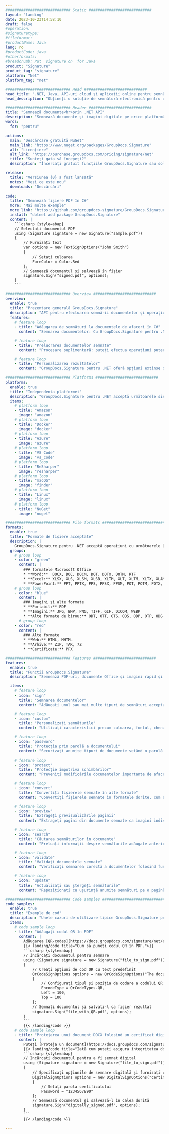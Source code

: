```yaml
---
############################# Static ############################
layout: "landing"
date: 2023-10-23T14:58:10
draft: false
#operation: 
#signaturetype: 
#fileformat: 
#productName: Java
lang: ro
#productCode: java
#otherformats: 
#breadcrumb: Put  signature on  for Java
product: "Signature"
product_tag: "signature"
platform: "Net"
platform_tag: "net"

############################# Head ############################
head_title: ".NET, Java, API-uri cloud și aplicații online pentru semnătura documentelor"
head_description: "Obțineți o soluție de semnătură electronică pentru documente all-in-one pentru .NET, Java și aplicații bazate pe cloud. Semnează online formate comune de documente folosind funcția simplă de glisare și plasare"

############################# Header ############################
title: "Semnează documente<br>prin .NET API"
description: "Semnează documente și imagini digitale pe orice platformă folosind API-urile noastre flexibile și soluțiile bazate pe aplicații pentru programatori și utilizatori finali."
words:
  for: "pentru"

actions:
  main: "Descărcare gratuită NuGet"
  main_link: "https://www.nuget.org/packages/GroupDocs.Signature"
  alt: "Licențiere"
  alt_link: "https://purchase.groupdocs.com/pricing/signature/net"
  title: "Sunteți gata să începeți?"
  description: "Încercați gratuit funcțiile GroupDocs.Signature sau solicitați o licență"

release:
  title: "Versiunea {0} a fost lansată"
  notes: "Vezi ce este nou"
  downloads: "Descărcări"

code:
  title: "Semnează fișiere PDF în C#"
  more: "Mai multe exemple"
  more_link: "https://github.com/groupdocs-signature/GroupDocs.Signature-for-.NET"
  install: "dotnet add package GroupDocs.Signature"
  content: |
    ```csharp {style=abap}   
    // Selectați documentul PDF
    using (Signature signature = new Signature("sample.pdf"))
    {
        // Furnizați text
        var options = new TextSignOptions("John Smith")
        {
            // Setați culoarea
            ForeColor = Color.Red
        };
        // Semnează documentul și salvează în fișier
        signature.Sign("signed.pdf", options);
    }
    ```

############################# Overview ############################
overview:
  enable: true
  title: "Prezentare generală GroupDocs.Signature"
  description: "API pentru efectuarea semnării documentelor și operațiunilor conexe în aplicațiile .NET"
  features:
    # feature loop
    - title: "Adăugarea de semnături la documentele de afaceri în C#"
      content: "Semnarea documentelor: Cu GroupDocs.Signature pentru .NET, puteți adăuga diferite tipuri de semnături, cum ar fi text, imagini, coduri de bare și certificate digitale, la documentele PDF și Office. Acest API vă permite să vă semnați documentele cu aproape orice tip de date, inclusiv metadate ascunse."

    # feature loop
    - title: "Prelucrarea documentelor semnate"
      content: "Procesare suplimentară: puteți efectua operațiuni puternice pe documente semnate folosind GroupDocs.Signature. Aceasta include căutarea semnăturilor existente în documentele de afaceri și verificarea lor folosind criterii specifice. În plus, puteți prelua informații despre document și pagini de previzualizare prin intermediul acestui API .NET."

    # feature loop
    - title: "Personalizarea rezultatelor"
      content: "GroupDocs.Signature pentru .NET oferă opțiuni extinse de personalizare. Puteți poziționa cu precizie semnăturile oriunde pe pagina unui document și puteți ajusta aspectul acestora folosind o varietate de setări. În plus, acest API acceptă salvarea documentelor procesate într-o gamă largă de formate acceptate."

############################# Platforms ############################
platforms:
  enable: true
  title: "Independenta platformei"
  description: "GroupDocs.Signature pentru .NET acceptă următoarele sisteme de operare, cadre și manageri de pachete"
  items:
    # platform loop
    - title: "Amazon"
      image: "amazon"
    # platform loop
    - title: "Docker"
      image: "docker"
    # platform loop
    - title: "Azure"
      image: "azure"
    # platform loop
    - title: "VS Code"
      image: "vs_code"
    # platform loop
    - title: "ReSharper"
      image: "resharper"
    # platform loop
    - title: "macOS"
      image: "finder"
    # platform loop
    - title: "Linux"
      image: "linux"
    # platform loop
    - title: "NuGet"
      image: "nuget"

############################# File formats ############################
formats:
  enable: true
  title: "Formate de fișiere acceptate"
  description: |
    GroupDocs.Signature pentru .NET acceptă operațiuni cu următoarele [formate de fișiere](https://docs.groupdocs.com/signature/net/supported-document-formats/).
  groups:
    # group loop
    - color: "green"
      content: |
        ### formatele Microsoft Office
        * **Word:**  DOCX, DOC, DOCM, DOT, DOTX, DOTM, RTF
        * **Excel:** XLSX, XLS, XLSM, XLSB, XLTM, XLT, XLTM, XLTX, XLAM, SXC, SpreadsheetML
        * **PowerPoint:** PPT, PPTX, PPS, PPSX, PPSM, POT, POTM, POTX, PPTM
    # group loop
    - color: "blue"
      content: |
        ### Imagini și alte formate
        * **Portabil:** PDF
        * **Imagini:** JPG, BMP, PNG, TIFF, GIF, DICOM, WEBP
        * **Alte formate de birou:** ODT, OTT, OTS, ODS, ODP, OTP, ODG
      # group loop
    - color: "red"
      content: |
        ### Alte formate
        * **Web:** HTML, MHTML
        * **Arhive:** ZIP, TAR, 7Z
        * **Certificate:** PFX

############################# Features ############################
features:
  enable: true
  title: "Funcții GroupDocs.Signature"
  description: "Semnează PDF-uri, documente Office și imagini rapid și precis"

  items:
    # feature loop
    - icon: "sign"
      title: "Semnarea documentelor"
      content: "Adăugați unul sau mai multe tipuri de semnături acceptate cu precizie la orice poziție specificată pe documentele de afaceri."

    # feature loop
    - icon: "custom"
      title: "Personalizați semnăturile"
      content: "Utilizați caracteristici precum culoarea, fontul, chenarul, rotația etc., pentru a configura aspectul semnăturilor."

    # feature loop
    - icon: "password"
      title: "Protecția prin parolă a documentului"
      content: "Securizați anumite tipuri de documente setând o parolă după semnare."

    # feature loop
    - icon: "protect"
      title: "Protecție împotriva schimbărilor"
      content: "Preveniți modificările documentelor importante de afaceri după ce adăugați o semnătură cu un certificat digital."

    # feature loop
    - icon: "convert"
      title: "Convertiți fișierele semnate în alte formate"
      content: "Convertiți fișierele semnate în formatele dorite, cum ar fi salvarea unui document Word ca PDF."

    # feature loop
    - icon: "preview"
      title: "Extrageți previzualizările paginii"
      content: "Extrageți pagini din documente semnate ca imagini individuale pentru procesări viitoare."

    # feature loop
    - icon: "search"
      title: "Căutarea semnăturilor în documente"
      content: "Preluați informații despre semnăturile adăugate anterior în anumite documente."

    # feature loop
    - icon: "validate"
      title: "Validați documentele semnate"
      content: "Verificați semnarea corectă a documentelor folosind funcții de validare."

    # feature loop
    - icon: "update"
      title: "Actualizați sau ștergeți semnăturile"
      content: "Repoziționați cu ușurință anumite semnături pe o pagină, modificați-le textul sau ștergeți-le fără probleme."

############################# Code samples ############################
code_samples:
  enable: true
  title: "Exemple de cod"
  description: "Unele cazuri de utilizare tipice GroupDocs.Signature pentru operațiuni .NET"
  items:
    # code sample loop
    - title: "Adăugați codul QR în PDF"
      content: |
        Adăugarea [QR-codes](https://docs.groupdocs.com/signature/net/esign-document-with-qr-code-signature/) la anumite pagini de documente PDF poate îmbunătăți procesele de afaceri. Mai jos este un exemplu despre cum să adăugați un cod QR utilizând GroupDocs.Signature.
        {{< landing/code title="Cum să puneți codul QR în PDF.">}}
        ```csharp {style=abap}
        // Încărcați documentul pentru semnare
        using (Signature signature = new Signature("file_to_sign.pdf"))
        {
            // Creați opțiuni de cod QR cu text predefinit
            QrCodeSignOptions options = new QrCodeSignOptions("The document is approved by John Smith")
            {
                // Configurați tipul și poziția de codare a codului QR pe ​​pagină
                EncodeType = QrCodeTypes.QR,
                Left = 100,
                Top = 100
            };
            // Semnați documentul și salvați-l ca fișier rezultat
            signature.Sign("file_with_QR.pdf", options);
        }
        ```
        {{< /landing/code >}}
    # code sample loop
    - title: "Protejarea unui document DOCX folosind un certificat digital"
      content: |
        Puteți [Proteja un document](https://docs.groupdocs.com/signature/net/esign-document-with-digital-signature/) folosind semnături personale sau corporative stocate ca certificate digitale. Astfel de documente protejate nu pot fi modificate fără invalidarea semnăturii.
        {{< landing/code title="Iată cum puteți asigura integritatea documentului.">}}
        ```csharp {style=abap}   
        // Încărcați documentul pentru a fi semnat digital
        using (Signature signature = new Signature("file_to_sign.pdf"))
        {
            // Specificați opțiunile de semnare digitală și furnizați calea către fișierul de certificat
            DigitalSignOptions options = new DigitalSignOptions("certificate.pfx")
            {
                // Setați parola certificatului
                Password = "1234567890"
            };
            // Semnează documentul și salvează-l în calea dorită
            signature.Sign("digitally_signed.pdf", options);
        }
        ```
        {{< /landing/code >}}

---
```

